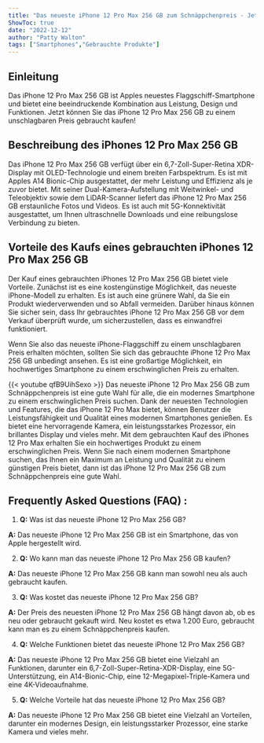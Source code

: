 ```yaml
---
title: "Das neueste iPhone 12 Pro Max 256 GB zum Schnäppchenpreis - Jetzt gebraucht kaufen!"
ShowToc: true 
date: "2022-12-12"
author: "Patty Walton" 
tags: ["Smartphones","Gebrauchte Produkte"]
---
```

## Einleitung

Das iPhone 12 Pro Max 256 GB ist Apples neuestes Flaggschiff-Smartphone und bietet eine beeindruckende Kombination aus Leistung, Design und Funktionen. Jetzt können Sie das iPhone 12 Pro Max 256 GB zu einem unschlagbaren Preis gebraucht kaufen!

## Beschreibung des iPhones 12 Pro Max 256 GB

Das iPhone 12 Pro Max 256 GB verfügt über ein 6,7-Zoll-Super-Retina XDR-Display mit OLED-Technologie und einem breiten Farbspektrum. Es ist mit Apples A14 Bionic-Chip ausgestattet, der mehr Leistung und Effizienz als je zuvor bietet. Mit seiner Dual-Kamera-Aufstellung mit Weitwinkel- und Teleobjektiv sowie dem LiDAR-Scanner liefert das iPhone 12 Pro Max 256 GB erstaunliche Fotos und Videos. Es ist auch mit 5G-Konnektivität ausgestattet, um Ihnen ultraschnelle Downloads und eine reibungslose Verbindung zu bieten.

## Vorteile des Kaufs eines gebrauchten iPhones 12 Pro Max 256 GB

Der Kauf eines gebrauchten iPhones 12 Pro Max 256 GB bietet viele Vorteile. Zunächst ist es eine kostengünstige Möglichkeit, das neueste iPhone-Modell zu erhalten. Es ist auch eine grünere Wahl, da Sie ein Produkt wiederverwenden und so Abfall vermeiden. Darüber hinaus können Sie sicher sein, dass Ihr gebrauchtes iPhone 12 Pro Max 256 GB vor dem Verkauf überprüft wurde, um sicherzustellen, dass es einwandfrei funktioniert.

Wenn Sie also das neueste iPhone-Flaggschiff zu einem unschlagbaren Preis erhalten möchten, sollten Sie sich das gebrauchte iPhone 12 Pro Max 256 GB unbedingt ansehen. Es ist eine großartige Möglichkeit, ein hochwertiges Smartphone zu einem erschwinglichen Preis zu erhalten.

{{< youtube qfB9UihSexo >}} 
Das neueste iPhone 12 Pro Max 256 GB zum Schnäppchenpreis ist eine gute Wahl für alle, die ein modernes Smartphone zu einem erschwinglichen Preis suchen. Dank der neuesten Technologien und Features, die das iPhone 12 Pro Max bietet, können Benutzer die Leistungsfähigkeit und Qualität eines modernen Smartphones genießen. Es bietet eine hervorragende Kamera, ein leistungsstarkes Prozessor, ein brillantes Display und vieles mehr. Mit dem gebrauchten Kauf des iPhones 12 Pro Max erhalten Sie ein hochwertiges Produkt zu einem erschwinglichen Preis. Wenn Sie nach einem modernen Smartphone suchen, das Ihnen ein Maximum an Leistung und Qualität zu einem günstigen Preis bietet, dann ist das iPhone 12 Pro Max 256 GB zum Schnäppchenpreis eine gute Wahl.

## Frequently Asked Questions (FAQ) :
1. **Q:** Was ist das neueste iPhone 12 Pro Max 256 GB? 

**A:** Das neueste iPhone 12 Pro Max 256 GB ist ein Smartphone, das von Apple hergestellt wird. 

2. **Q:** Wo kann man das neueste iPhone 12 Pro Max 256 GB kaufen? 

**A:** Das neueste iPhone 12 Pro Max 256 GB kann man sowohl neu als auch gebraucht kaufen. 

3. **Q:** Was kostet das neueste iPhone 12 Pro Max 256 GB? 

**A:** Der Preis des neuesten iPhone 12 Pro Max 256 GB hängt davon ab, ob es neu oder gebraucht gekauft wird. Neu kostet es etwa 1.200 Euro, gebraucht kann man es zu einem Schnäppchenpreis kaufen. 

4. **Q:** Welche Funktionen bietet das neueste iPhone 12 Pro Max 256 GB? 

**A:** Das neueste iPhone 12 Pro Max 256 GB bietet eine Vielzahl an Funktionen, darunter ein 6,7-Zoll-Super-Retina-XDR-Display, eine 5G-Unterstützung, ein A14-Bionic-Chip, eine 12-Megapixel-Triple-Kamera und eine 4K-Videoaufnahme. 

5. **Q:** Welche Vorteile hat das neueste iPhone 12 Pro Max 256 GB? 

**A:** Das neueste iPhone 12 Pro Max 256 GB bietet eine Vielzahl an Vorteilen, darunter ein modernes Design, ein leistungsstarker Prozessor, eine starke Kamera und vieles mehr.


